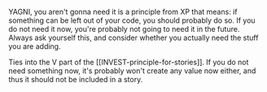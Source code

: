 YAGNI, you aren't gonna need it is a principle from XP that means: if something can be left out of your code, you should probably do so. If you do not need it now, you're probably not going to need it in the future. Always ask yourself this, and consider whether you actually need the stuff you are adding.

Ties into the V part of the [[INVEST-principle-for-stories]]. If you do not need something now, it's probably won't create any value now either, and thus it should not be included in a story.
